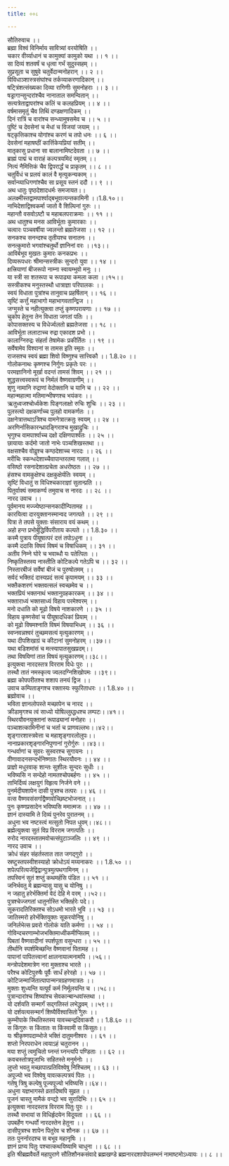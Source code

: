 ```yaml
---
title: ००८

---
```

सौतिरुवाच ।।  
ब्रह्मा विश्वं विनिर्माय सावित्र्यां वरयोषिति ।।  
चकार वीर्य्याधानं च कामुक्यां कामुको यथा ।। १ ।।  
सा दिव्यं शतवर्षं च धृत्वा गर्भं सुदुस्सहम् ।।  
सुप्रसूता च सुषुवे चतुर्वेदान्मनोहरान् ।। २ ।।  
विविधाञ्शास्त्रसंघांश्च तर्कव्याकरणादिकान् ।।  
षट्त्रिंशत्संख्यका दिव्या रागिणीः सुमनोहराः ।। ३ ।।  
षड्रागान्सुन्दरांश्चैव नानाताल समन्वितान् ।।  
सत्यत्रेताद्वापरांश्च कलिं च कलहप्रियम् ।। ४ ।।  
वर्षमासमृतुं चैव तिथिं दण्डक्षणादिकम् ।।  
दिनं रात्रिं च वारांश्च सन्ध्यामुषसमेव च ।। ५ ।।  
पुष्टिं च देवसेनां च मेधां च विजयां जयाम् ।।  
षट्कृत्तिकाश्च योगांश्च करणं च तपो धनः ।। ६ ।।  
देवसेनां महाषष्ठीं कार्त्तिकेयप्रियां सतीम् ।।  
मातृकासु प्रधाना सा बालानामिष्टदेवता ।। ७ ।।  
ब्राह्मं पाद्मं च वाराहं कल्पत्रयमिदं स्मृतम् ।।  
नित्यं नैमित्तिकं चैव द्विपरार्द्धं च प्राकृतम् ।। ८ ।।  
चतुर्विधं च प्रलयं कालं वै मृत्युकन्यकाम् ।।  
सर्वान्व्याधिगणांश्चैव सा प्रसूय स्तनं ददौ ।। ९ ।।  
अथ धातुः पृष्ठदेशादधर्मः समजायत।।  
अलक्ष्मीस्तद्वामपार्श्वाद्बभूवात्यन्तकामिनी ।।1.8.१०।।  
नाभिदेशाद्विश्वकर्मा जातो वै शिल्पिनां गुरुः ।।  
महान्तौ वसवोऽष्टौ च महाबलपराक्रमाः ।। ११ ।।  
अथ धातुश्च मनस आविर्भूताः कुमारकाः ।।  
चत्वारः पञ्चवर्षीया ज्वलन्तो ब्रह्मतेजसा ।। १२ ।।  
सनकश्च सनन्दश्च तृतीयश्च सनातनः ।।  
सनत्कुमारो भगवांश्चतुर्थो ज्ञानिनां वरः ।।१३।।  
आविर्बभूव मुखतः कुमारः कनकप्रभः ।।  
दिव्यरूपधरः श्रीमान्सस्त्रीकः सुन्दरो युवा ।। १४ ।।  
क्षत्त्रियाणां बीजरूपो नाम्ना स्वायम्भुवो मनुः ।।  
या स्त्री सा शतरूपा च रूपाढ्या कमला कला ।।१५।।  
सस्त्रीकश्च मनुस्तस्थौ धात्राज्ञा परिपालकः ।।  
स्वयं विधाता पुत्रांश्च तानुवाच प्रहर्षितान् ।। १६ ।।  
सृष्टिं कर्त्तुं महाभागो महाभागवतान्द्विज ।।  
जग्मुस्ते च नहीत्युक्त्वा तप्तुं कृष्णपरायणाः ।। १७ ।।  
चुकोप हेतुना तेन विधाता जगतां पतिः ।।  
कोपासक्तस्य च विधेर्ज्वलतो ब्रह्मतेजसा ।। १८ ।।  
आविर्भूता ललाटाच्च रुद्रा एकादश प्रभो ।।  
कालाग्निरुद्रः संहर्ता तेषामेकः प्रकीर्तितः ।। १९ ।।  
सर्वेषामेव विश्वानां स तामस इति स्मृतः ।।  
राजसश्च स्वयं ब्रह्मा शिवो विष्णुश्च सात्त्विकौ ।। 1.8.२० ।।  
गोलोकनाथः कृष्णश्च निर्गुणः प्रकृतेः परः ।।  
परमज्ञानिनो मूर्खा वदन्तं तामसं शिवम् ।। २१ ।।  
शुद्धसत्त्वस्वरूपं च निर्मलं वैष्णवाग्रणीम् ।।  
शृणु नामानि रुद्राणां वेदोक्तानि च यानि च ।। २२ ।।  
महान्महात्मा मतिमान्भीषणश्च भयंकरः ।।  
ऋतुध्वजश्चोर्ध्वकेशः पिङ्गलाक्षो रुचिः शुचिः ।। २३ ।।  
पुलस्त्यो दक्षकर्णाच्च पुलहो वामकर्णतः ।।  
दक्षनेत्रात्तथाऽत्रिश्च वामनेत्रात्क्रतुः स्वयम् ।। २४ ।।  
अरणिर्नासिकारन्ध्रादङ्गिराश्च मुखाद्रुचिः ।।  
भृगुश्च वामपार्श्वाच्च दक्षो दक्षिणपार्श्वतः ।। २५ ।।  
छायायाः कर्दमो जातो नाभेः पञ्चशिखस्तथा ।।  
वक्षसश्चैव वोढुश्च कण्ठदेशाच्च नारदः ।। २६ ।।  
मरीचिः स्कन्धदेशाच्चैवापान्तरतमा गलात् ।।  
वसिष्ठो रसनादेशात्प्रचेता अधरोष्ठतः ।। २७ ।।  
हंसश्च वामकुक्षेश्च दक्षकुक्षेर्यतिः स्वयम् ।।  
सृष्टिं विधातुं स विधिश्चकाराज्ञां सुतान्प्रति ।।  
पितुर्वाक्यं समाकर्ण्य तमुवाच स नारदः ।। २८ ।।  
नारद उवाच ।।  
पूर्वमानय मज्ज्येष्ठान्सनकादीन्पितामह ।।  
कारयित्वा दारयुक्तानस्मान्वद जगत्पते ।। २९ ।।  
पित्रा ते तपसे युक्ताः संसाराय वयं कथम् ।।  
अहो हन्त प्रभोर्बुद्धिर्विपरीताय कल्पते ।। 1.8.३० ।।  
कस्मै पुत्राय पीयूषात्परं दत्तं तपोऽधुना ।।  
कस्मै ददासि विषयं विषमं च विषाधिकम् ।। ३१ ।।  
अतीव निम्ने घोरे च भवाब्धौ यः पतेत्पितः ।।  
निष्कृतिस्तस्य नास्तीति कोटिकल्पे गतेऽपि च ।। ३२ ।।  
निस्तारबीजं सर्वेषां बीजं च पुरुषोतमम् ।।  
सर्वदं भक्तिदं दास्यप्रदं सत्यं कृपामयम् ।। ३३ ।।  
भक्तैकशरणं भक्तवत्सलं स्वच्छमेव च ।।  
भक्तप्रियं भक्तनाथं भक्तानुग्रहकारकम् ।। ३४ ।।  
भक्ताराध्यं भक्तसाध्यं विहाय परमेश्वरम् ।।  
मनो दधाति को मूढो विषये नाशकारणे ।। ३५ ।।  
विहाय कृष्णसेवां च पीयूषादधिकां प्रियाम् ।।  
को मूढो विषमश्नाति विषमं विषयाभिधम् ।। ३६ ।।  
स्वप्नवन्नश्वरं तुच्छमसत्यं मृत्युकारणम् ।।  
यथा दीपशिखाग्रं च कीटानां सुमनोहरम् ।।३७।।  
यथा बडिशमांसं च मत्स्यापातसुखप्रदम्।।  
तथा विषयिणां तात विषयं मृत्युकारणम्।।३८।।  
इत्युक्त्वा नारदस्तत्र विरराम विधेः पुरः ।।  
तस्थौ तातं नमस्कृत्य ज्वलदग्निशिखोपमः ।।३९।।  
ब्रह्मा कोपपरीतश्च शशाप तनयं द्विज ।।  
उवाच कम्पिताङ्गश्च रक्तास्यः स्फुरिताधरः ।। 1.8.४० ।।  
ब्रह्मोवाच ।।  
भविता ज्ञानलोपस्ते मच्छापेन च नारद ।।  
क्रीडामृगश्च त्वं साध्यो योषिल्लुब्द्धधश्च लम्पटः।।४१।।  
स्थिरयौवनयुक्तानां रूपाढ्यानां मनोहरः ।।  
पञ्चाशत्कामिनीनां च भर्ता च प्राणवल्लभः।।४२।।  
शृङ्गारशास्त्रवेत्ता च महाशृङ्गारलोलुपः।।  
नानाप्रकारशृङ्गारनिपुणानां गुरोर्गुरुः ।।४३।।  
गन्धर्वाणां च सुवरः सुस्वरश्च सुगायनः ।।  
वीणावादनसन्दर्भनिष्णातः स्थिरयौवनः ।। ४४ ।।  
प्राज्ञो मधुरवाक् शान्तः सुशीलः सुन्दरः सुधीः ।।  
भविष्यसि न सन्देहो नामतश्चोपबर्हणः ।। ४५ ।।  
ताभिर्दिव्यं लक्षयुगं विहृत्य निर्जने वने ।।  
पुनर्मदीयशापेन दासी पुत्रश्च तत्परः ।। ४६ ।।  
वत्स वैष्णवसंसर्गाद्वैष्णवोच्छिष्टभोजनात् ।।  
पुनः कृष्णप्रसादेन भविष्यसि ममात्मजः ।। ४७ ।।  
ज्ञानं दास्यामि ते दिव्यं पुनरेव पुरातनम् ।।  
अधुना भव नष्टस्त्वं मत्सुतो निपत धुवम्।।४८।।  
ब्रह्मेत्युक्त्वा सुतं विप्र विरराम जगत्पतिः ।।  
रुरोद नारदस्तातमवोचत्संपुटाञ्जलिः ।। ४९ ।।  
नारद उवाच ।।  
क्रोधं संहर संहर्तस्तात तात जगद्गुरो ।।  
स्रष्टुस्तपस्वीशस्याहो क्रोधोऽयं मय्यनाकरः ।। 1.8.५० ।।  
शपेत्परित्यजेद्विद्वान्पुत्रमुत्पथगामिनम् ।।  
तपस्विनं सुतं शप्तुं कथमर्हसि पंडित ।। ५१ ।।  
जनिर्भवतु मे ब्रह्मन्यासु यासु च योनिषु ।।  
न जहातु हरेर्भक्तिर्मा वेदं देहि मे वरम् ।।५२।।  
पुत्रश्चेज्जगतां धातुर्नास्ति भक्तिर्हरेः पदे।।  
सूकरादतिरिक्तश्च सोऽधमो भारते भुवि ।। ५३ ।।  
जातिस्मरो हरेर्भक्तियुक्तः सूकरयोनिषु ।।  
जनिर्लभेत्स प्रवरो गोलोकं याति कर्मणा ।। ५४ ।।  
गोविन्दचरणाम्भोजभक्तिमाध्वीकमीप्सितम् ।।  
पिबतां वैष्णवादीनां स्पर्शपूता वसुन्धरा ।। ५५ ।।  
तीर्थानि स्पर्शमिच्छन्ति वैष्णवानां पितामह ।।  
पापानां पापितत्त्वानां क्षालनायात्मनामपि ।।५६।।  
मन्त्रोपदेशमात्रेण नरा मुक्ताश्च भारते ।।  
परैश्च कोटिपुरुषैः पूर्वैः सार्धं हरेरहो ।। ५७ ।।  
कोटिजन्मार्जितात्पापान्मन्त्रग्रहणमात्रतः ।।  
मुक्ताः शुध्यन्ति यत्पूर्वं कर्म निर्मूलयन्ति च ।।५८।।  
पुत्रान्दारांश्च शिष्यांश्च सेवकान्बान्धवांस्तथा ।।  
यो दर्शयति सन्मार्गं सद्गतिस्तं लभेद्ध्रुवम् ।।५९।।  
यो दर्शयत्यसन्मार्गं शिष्यैर्विश्वासितो गुरुः ।।  
कुम्भीपाके स्थितिस्तस्य यावच्चन्द्रदिवाकरौ ।। 1.8.६० ।।  
स किंगुरुः स किंतातः स किंस्वामी स किंसुतः।।  
यः श्रीकृष्णपदाम्भोजे भक्तिं दातुमनीश्वरः ।। ६१ ।।  
शप्तो निरपराधेन त्वयाऽहं चतुरानन ।।  
मया शप्तुं त्वमुचितो घ्नन्तं घ्नन्त्यपि पण्डिताः ।। ६२ ।।  
कवचस्तोत्रपूजाभिः सहितस्ते मनुर्मनोः ।।  
लुप्तो भवतु मच्छापात्प्रतिविश्वेषु निश्चितम् ।। ६३ ।।  
अपूज्यो भव विश्वेषु यावत्कल्पत्रयं पितः ।।  
गतेषु त्रिषु कल्पेषु पूज्यपूज्यो भविष्यसि।।६४।।  
अधुना यज्ञभागस्ते व्रतादिष्वपि सुव्रत ।।  
पूजनं चास्तु मामैकं वन्द्यो भव सुरादिभिः ।। ६५ ।।  
इत्युक्त्वा नारदस्तत्र विरराम पितुः पुरः ।।  
तस्थौ सभायां स विधिर्हृदयेन विदूयता ।। ६६ ।।  
उपबर्हेण गन्धर्वो नारदस्तेन हेतुना ।।  
दासीपुत्रश्च शापेन पितुरेव च शौनक ।। ६७ ।।  
ततः पुनर्नारदश्च स बभूव महानृषिः ।।  
ज्ञानं प्राप्य पितुः पश्चात्कथयिष्यामि चाधुना ।। ६८ ।।  
इति श्रीब्रह्मवैवर्ते महापुराणे सौतिशौनकसंवादे ब्रह्मखण्डे ब्रह्मनारदशापोपलम्भनं नामाष्टमोऽध्यायः ।। ८ ।।